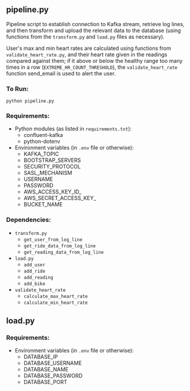 ## pipeline.py
Pipeline script to establish connection to Kafka stream, retrieve log lines, and then transform and upload the relevant data to the database (using functions from the `transform.py` and `load.py` files as necessary).

User's max and min heart rates are calculated using functions from `validate_heart_rate.py`, and their heart rate given in the readings compared against them; if it above or below the healthy range too many times in a row (`EXTREME_HR_COUNT_THRESHOLD`), the `validate_heart_rate` function send_email is used to alert the user.

### To Run:
`python pipeline.py`

### Requirements:
 - Python modules (as listed in `requirements.txt`):
    - confluent-kafka
    - python-dotenv
 - Environment variables (in `.env` file or otherwise):
    - KAFKA_TOPIC
    - BOOTSTRAP_SERVERS
    - SECURITY_PROTOCOL
    - SASL_MECHANISM
    - USERNAME
    - PASSWORD
    - AWS_ACCESS_KEY_ID_
    - AWS_SECRET_ACCESS_KEY_
    - BUCKET_NAME

### Dependencies:
 - `transform.py`
    - `get_user_from_log_line`
    - `get_ride_data_from_log_line`
    - `get_reading_data_from_log_line`
 - `load.py`
    - `add_user`
    - `add_ride`
    - `add_reading`
    - `add_bike`
 - `validate_heart_rate`
    - `calculate_max_heart_rate`
    - `calculate_min_heart_rate`


## load.py

### Requirements:
 - Environment variables (in `.env` file or otherwise):
   - DATABASE_IP
   - DATABASE_USERNAME
   - DATABASE_NAME
   - DATABASE_PASSWORD
   - DATABASE_PORT